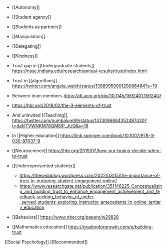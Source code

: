 - [[Autonomy]]
- [[Student agency]]
- [[Students as partners]]
- [[Manipulation]]
- [[Delegating]]
- [[Kindness]]

- Trust gap in [[Undergraduate students]] https://nsse.indiana.edu/research/annual-results/trust/index.html

- Trust in [[algorithms]] https://twitter.com/angela_walch/status/1398995990129086464?s=19
- Between team members https://dl.acm.org/doi/10.1145/1592401.1592407
- https://hbr.org/2019/02/the-3-elements-of-trust
- And uninvited [[Teaching]], https://twitter.com/numbalum89/status/1474096884352487430?t=da1ilTVWNKM78QM8iP_JUQ&s=19

- In [[Higher education]] https://link.springer.com/book/10.1007/978-3-030-87037-9

- [[Neuroscience]] https://hbr.org/2019/07/how-our-brains-decide-when-to-trust

- [[Underrepresented students]]
	-  https://thesedablog.wordpress.com/2022/03/15/the-importance-of-trust-in-nurturing-student-engagement-online/
	-  https://www.researchgate.net/publication/351146225_Conceptualising_and_building_trust_to_enhance_engagement_achievement_and_feedback-seeking_behavior_of_under-_served_students_exploring_instructor_antecedents_in_online_tertiary_education

- [[Behaviors]] https://www.nber.org/papers/w29828

- [[Mathematics education]] https://gradingforgrowth.com/p/building-trust

[[Social Psychology]] [[Recommended]]
